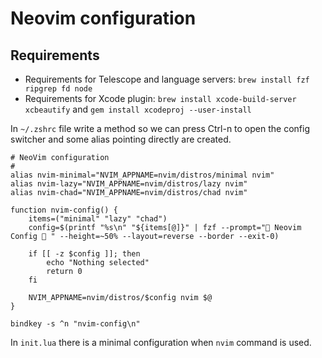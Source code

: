 # Neovim configuration

## Requirements

- Requirements for Telescope and language servers: `brew install fzf ripgrep fd node`
- Requirements for Xcode plugin: `brew install xcode-build-server xcbeautify` and `gem install xcodeproj --user-install`

In `~/.zshrc` file write a method so we can press Ctrl-n to open the config switcher and some alias pointing directly are created.

```
# NeoVim configuration
#
alias nvim-minimal="NVIM_APPNAME=nvim/distros/minimal nvim"
alias nvim-lazy="NVIM_APPNAME=nvim/distros/lazy nvim"
alias nvim-chad="NVIM_APPNAME=nvim/distros/chad nvim"

function nvim-config() {
    items=("minimal" "lazy" "chad")
    config=$(printf "%s\n" "${items[@]}" | fzf --prompt=" Neovim Config  " --height=~50% --layout=reverse --border --exit-0)
    
    if [[ -z $config ]]; then
        echo "Nothing selected"
        return 0
    fi

    NVIM_APPNAME=nvim/distros/$config nvim $@
}

bindkey -s ^n "nvim-config\n"
```

In `init.lua` there is a minimal configuration when `nvim` command is used.
